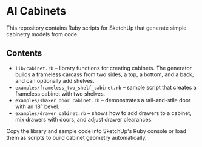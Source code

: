 # AI Cabinets

This repository contains Ruby scripts for SketchUp that generate simple cabinetry models from code.

## Contents

- `lib/cabinet.rb` – library functions for creating cabinets. The generator builds a frameless carcass from two sides, a top, a bottom, and a back, and can optionally add shelves.
- `examples/frameless_two_shelf_cabinet.rb` – sample script that creates a frameless cabinet with two shelves.
- `examples/shaker_door_cabinet.rb` – demonstrates a rail-and-stile door with an 18° bevel.
- `examples/drawer_cabinet.rb` – shows how to add drawers to a cabinet, mix drawers with doors, and adjust drawer clearances.

Copy the library and sample code into SketchUp's Ruby console or load them as scripts to build cabinet geometry automatically.
